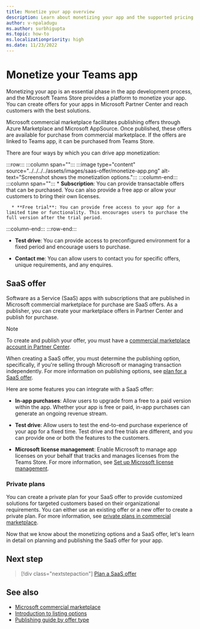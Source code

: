 ```yaml
---
title: Monetize your app overview
description: Learn about monetizing your app and the supported pricing models such as free trials, in-app purchases, and test drives. Learn in detail on monetizing your app through SaaS offers.
author: v-npaladugu
ms.author: surbhigupta
ms.topic: how-to
ms.localizationpriority: high
ms.date: 11/23/2022
---
```


# Monetize your Teams app

Monetizing your app is an essential phase in the app development process, and the Microsoft Teams Store provides a platform to monetize your app. You can create offers for your apps in Microsoft Partner Center and reach customers with the best solutions.

Microsoft commercial marketplace facilitates publishing offers through Azure Marketplace and Microsoft AppSource. Once published, these offers are available for purchase from commercial marketplace. If the offers are linked to Teams app, it can be purchased from Teams Store.

There are four ways by which you can drive app monetization:

:::row:::
   :::column span="":::
      :::image type="content" source="../../../../assets/images/saas-offer/monetize-app.png" alt-text="Screenshot shows the monetization options.":::
   :::column-end:::
   :::column span="":::
      * **Subscription**: You can provide transactable offers that can be purchased. You can also provide a free app or allow your customers to bring their own licenses.

      * **Free trial**: You can provide free access to your app for a limited time or functionality. This encourages users to purchase the full version after the trial period.

   :::column-end:::
:::row-end:::

* **Test drive**: You can provide access to preconfigured environment for a fixed period and encourage users to purchase.

* **Contact me**: You can allow users to contact you for specific offers, unique requirements, and any enquires.

## SaaS offer

Software as a Service (SaaS) apps with subscriptions that are published in Microsoft commercial marketplace for purchase are SaaS offers. As a publisher, you can create your marketplace offers in Partner Center and publish for purchase.

> [!NOTE]
> To create and publish your offer, you must have a [commercial marketplace account in Partner Center](/partner-center/create-account).

When creating a SaaS offer, you must determine the publishing option, specifically, if you're selling through Microsoft or managing transaction independently. For more information on publishing options, see [plan for a SaaS offer](include-saas-offer.md).

Here are some features you can integrate with a SaaS offer:

* **In-app purchases**: Allow users to upgrade from a free to a paid version within the app. Whether your app is free or paid, in-app purchases can generate an ongoing revenue stream. </br>

* **Test drive**: Allow users to test the end-to-end purchase experience of your app for a fixed time. Test drive and free trials are different, and you can provide one or both the features to the customers.</br>

* **Microsoft license management**: Enable Microsoft to manage app licenses on your behalf that tracks and manages licenses from the Teams Store. For more information, see [Set up Microsoft license management](manage-third-party-apps-license.md#set-up-microsoft-license-management).

### Private plans

You can create a private plan for your SaaS offer to provide customized solutions for targeted customers based on their organizational requirements. You can either use an existing offer or a new offer to create a private plan. For more information, see [private plans in commercial marketplace](/partner-center/marketplace/private-plans).

Now that we know about the monetizing options and a SaaS offer, let's learn in detail on planning and publishing the SaaS offer for your app.

## Next step

> [!div class="nextstepaction"]
> [Plan a SaaS offer](include-saas-offer.md)

## See also

* [Microsoft commercial marketplace](/partner-center/marketplace/overview)
* [Introduction to listing options](/partner-center/marketplace/determine-your-listing-type)
* [Publishing guide by offer type](/partner-center/marketplace/publisher-guide-by-offer-type)
